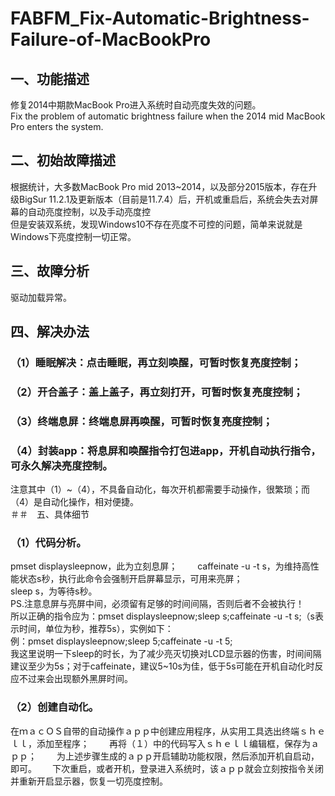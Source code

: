 # FABFM_Fix-Automatic-Brightness-Failure-of-MacBookPro
## 一、功能描述  
修复2014中期款MacBook Pro进入系统时自动亮度失效的问题。  
Fix the problem of automatic brightness failure when the 2014 mid MacBook Pro enters the system.  
## 二、初始故障描述  
根据统计，大多数MacBook Pro mid 2013~2014，以及部分2015版本，存在升级BigSur 11.2.1及更新版本（目前是11.7.4）后，开机或重启后，系统会失去对屏幕的自动亮度控制，以及手动亮度控  
但是安装双系统，发现Windows10不存在亮度不可控的问题，简单来说就是Windows下亮度控制一切正常。  
## 三、故障分析  
驱动加载异常。  
## 四、解决办法
### （1）睡眠解决：点击睡眠，再立刻唤醒，可暂时恢复亮度控制；  
### （2）开合盖子：盖上盖子，再立刻打开，可暂时恢复亮度控制；  
### （3）终端息屏：终端息屏再唤醒，可暂时恢复亮度控制；  
### （4）封装app：将息屏和唤醒指令打包进app，开机自动执行指令，可永久解决亮度控制。  
注意其中（1）~（4），不具备自动化，每次开机都需要手动操作，很繁琐；而（4）是自动化操作，相对便捷。  
＃＃　五、具体细节  
### （1）代码分析。  
pmset displaysleepnow，此为立刻息屏；　　
caffeinate -u -t s，为维持高性能状态s秒，执行此命令会强制开启屏幕显示，可用来亮屏；  
sleep s，为等待s秒。  
PS.注意息屏与亮屏中间，必须留有足够的时间间隔，否则后者不会被执行！  
所以正确的指令应为：pmset displaysleepnow;sleep s;caffeinate -u -t s;（s表示时间，单位为秒，推荐5s），实例如下：  
例：pmset displaysleepnow;sleep 5;caffeinate -u -t 5;  
我这里说明一下sleep的时长，为了减少亮灭切换对LCD显示器的伤害，时间间隔建议至少为5s；对于caffeinate，建议5~10s为佳，低于5s可能在开机自动化时反应不过来会出现额外黑屏时间。  
### （2）创建自动化。  
在ｍａｃＯＳ自带的自动操作ａｐｐ中创建应用程序，从实用工具选出终端ｓｈｅｌｌ，添加至程序；　　
再将（１）中的代码写入ｓｈｅｌｌ编辑框，保存为ａｐｐ；　　
为上述步骤生成的ａｐｐ开启辅助功能权限，然后添加开机自启动，即可。　　
下次重启，或者开机，登录进入系统时，该ａｐｐ就会立刻按指令关闭并重新开启显示器，恢复一切亮度控制。
